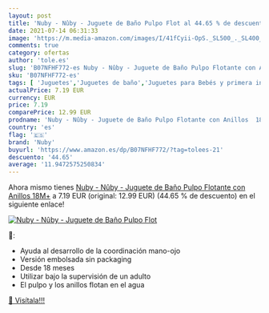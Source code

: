 ```yaml
---
layout: post
title: 'Nuby - Nûby - Juguete de Baño Pulpo Flot al 44.65 % de descuento'
date: 2021-07-14 06:31:33
image: 'https://m.media-amazon.com/images/I/41fCyii-OpS._SL500_._SL400_.jpg'
comments: true
category: ofertas
author: 'tole.es'
slug: 'B07NFHF772-es Nuby - Nûby - Juguete de Baño Pulpo Flotante con Anillos 18M+'
sku: 'B07NFHF772-es'
tags: [ 'Juguetes','Juguetes de baño','Juguetes para Bebés y primera infancia','Juguetes y juegos','nuby', ]
actualPrice: 7.19 EUR
currency: EUR
price: 7.19
comparePrice: 12.99 EUR
prodname: 'Nuby - Nûby - Juguete de Baño Pulpo Flotante con Anillos  18M+'
country: 'es'
flag: '🇪🇸'
brand: 'Nuby'
buyurl: 'https://www.amazon.es/dp/B07NFHF772/?tag=tolees-21'
descuento: '44.65'
average: '11.9472575250834'
---
```


Ahora mismo tienes [Nuby - Nûby - Juguete de Baño Pulpo Flotante con Anillos  18M+](https://www.amazon.es/dp/B07NFHF772/?tag=tolees-21) a 7.19 EUR (original: 12.99 EUR) (44.65 %  de descuento) en el siguiente enlace!

[![Nuby - Nûby - Juguete de Baño Pulpo Flot](https://m.media-amazon.com/images/I/41fCyii-OpS._SL500_._SL400_.jpg)](https://www.amazon.es/dp/B07NFHF772/?tag=tolees-21)

🔎:

- Ayuda al desarrollo de la coordinación mano-ojo
- Versión embolsada sin packaging
- Desde 18 meses
- Utilizar bajo la supervisión de un adulto
- El pulpo y los anillos flotan en el agua

[🛒 Visítala!!!](https://www.amazon.es/dp/B07NFHF772/?tag=tolees-21)
